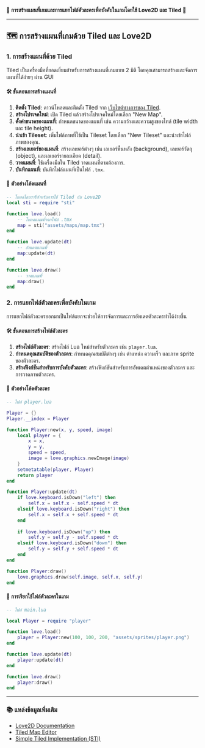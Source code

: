 **📜 การสร้างแผนที่เกมและการแยกไฟล์ตัวละครเพื่อบังคับในเกมโดยใช้ Love2D และ Tiled 🌟**

---

## 🗺️ การสร้างแผนที่เกมด้วย Tiled และ Love2D

### 1. การสร้างแผนที่ด้วย Tiled

Tiled เป็นเครื่องมือที่ยอดเยี่ยมสำหรับการสร้างแผนที่เกมแบบ 2 มิติ โดยคุณสามารถสร้างและจัดการแผนที่ได้ง่ายๆ ผ่าน GUI

#### 🛠️ ขั้นตอนการสร้างแผนที่

1. **ติดตั้ง Tiled**: ดาวน์โหลดและติดตั้ง Tiled จาก [เว็บไซต์ทางการของ Tiled](https://www.mapeditor.org/).
2. **สร้างโปรเจคใหม่**: เปิด Tiled แล้วสร้างโปรเจคใหม่โดยเลือก "New Map".
3. **ตั้งค่าขนาดของแผนที่**: กำหนดขนาดของแผนที่ เช่น ความกว้างและความสูงของไทล์ (tile width และ tile height).
4. **นำเข้า Tileset**: เพิ่มไฟล์ภาพที่ใช้เป็น Tileset โดยเลือก "New Tileset" และนำเข้าไฟล์ภาพของคุณ.
5. **สร้างเลเยอร์ของแผนที่**: สร้างเลเยอร์ต่างๆ เช่น เลเยอร์พื้นหลัง (background), เลเยอร์วัตถุ (object), และเลเยอร์รายละเอียด (detail).
6. **วาดแผนที่**: ใช้เครื่องมือใน Tiled วาดแผนที่ตามต้องการ.
7. **บันทึกแผนที่**: บันทึกไฟล์แผนที่เป็นไฟล์ `.tmx`.

#### 🌟 ตัวอย่างโค้ดแผนที่

```lua
-- โหลดไลบรารีสำหรับการใช้ Tiled กับ Love2D
local sti = require "sti"

function love.load()
    -- โหลดแผนที่จากไฟล์ .tmx
    map = sti("assets/maps/map.tmx")
end

function love.update(dt)
    -- อัพเดตแผนที่
    map:update(dt)
end

function love.draw()
    -- วาดแผนที่
    map:draw()
end
```

### 2. การแยกไฟล์ตัวละครเพื่อบังคับในเกม

การแยกไฟล์ตัวละครออกมาเป็นไฟล์แยกจะช่วยให้การจัดการและการอัพเดตตัวละครทำได้ง่ายขึ้น

#### 🛠️ ขั้นตอนการสร้างไฟล์ตัวละคร

1. **สร้างไฟล์ตัวละคร**: สร้างไฟล์ Lua ใหม่สำหรับตัวละคร เช่น `player.lua`.
2. **กำหนดคุณสมบัติของตัวละคร**: กำหนดคุณสมบัติต่างๆ เช่น ตำแหน่ง ความเร็ว และภาพ sprite ของตัวละคร.
3. **สร้างฟังก์ชันสำหรับการบังคับตัวละคร**: สร้างฟังก์ชันสำหรับการอัพเดตตำแหน่งของตัวละคร และการวาดภาพตัวละคร.

#### 🌟 ตัวอย่างโค้ดตัวละคร

```lua
-- ไฟล์ player.lua

Player = {}
Player.__index = Player

function Player:new(x, y, speed, image)
    local player = {
        x = x,
        y = y,
        speed = speed,
        image = love.graphics.newImage(image)
    }
    setmetatable(player, Player)
    return player
end

function Player:update(dt)
    if love.keyboard.isDown("left") then
        self.x = self.x - self.speed * dt
    elseif love.keyboard.isDown("right") then
        self.x = self.x + self.speed * dt
    end
    
    if love.keyboard.isDown("up") then
        self.y = self.y - self.speed * dt
    elseif love.keyboard.isDown("down") then
        self.y = self.y + self.speed * dt
    end
end

function Player:draw()
    love.graphics.draw(self.image, self.x, self.y)
end
```

#### 🌟 การเรียกใช้ไฟล์ตัวละครในเกม

```lua
-- ไฟล์ main.lua

local Player = require "player"

function love.load()
    player = Player:new(100, 100, 200, "assets/sprites/player.png")
end

function love.update(dt)
    player:update(dt)
end

function love.draw()
    player:draw()
end
```

---

### 📚 แหล่งข้อมูลเพิ่มเติม

- [Love2D Documentation](https://love2d.org/wiki/Main_Page)
- [Tiled Map Editor](https://www.mapeditor.org/)
- [Simple Tiled Implementation (STI)](https://github.com/karai17/Simple-Tiled-Implementation)
